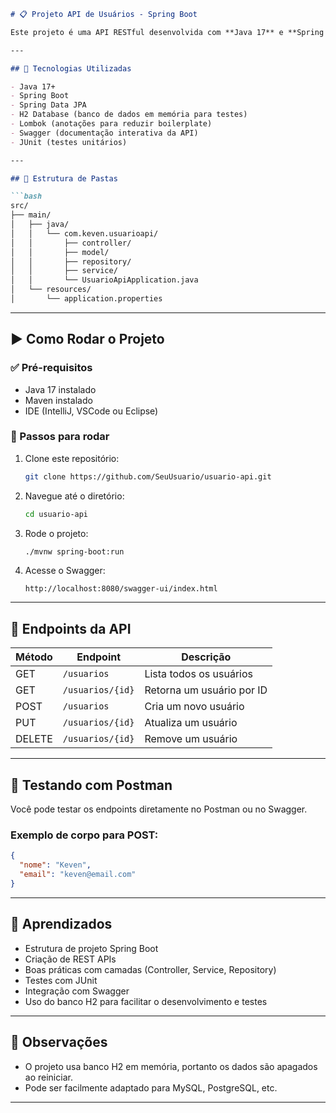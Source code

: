 ```markdown
# 📋 Projeto API de Usuários - Spring Boot

Este projeto é uma API RESTful desenvolvida com **Java 17** e **Spring Boot**, com funcionalidades completas de cadastro, listagem, atualização e remoção de usuários. Ideal para aprender e demonstrar domínio de CRUD com boas práticas de desenvolvimento.

---

## 🧰 Tecnologias Utilizadas

- Java 17+
- Spring Boot
- Spring Data JPA
- H2 Database (banco de dados em memória para testes)
- Lombok (anotações para reduzir boilerplate)
- Swagger (documentação interativa da API)
- JUnit (testes unitários)

---

## 📁 Estrutura de Pastas

```bash
src/
├── main/
│   ├── java/
│   │   └── com.keven.usuarioapi/
│   │       ├── controller/
│   │       ├── model/
│   │       ├── repository/
│   │       ├── service/
│   │       └── UsuarioApiApplication.java
│   └── resources/
│       └── application.properties
```

---

## ▶️ Como Rodar o Projeto

### ✅ Pré-requisitos
- Java 17 instalado
- Maven instalado
- IDE (IntelliJ, VSCode ou Eclipse)

### 🔧 Passos para rodar
1. Clone este repositório:
   ```bash
   git clone https://github.com/SeuUsuario/usuario-api.git
   ```

2. Navegue até o diretório:
   ```bash
   cd usuario-api
   ```

3. Rode o projeto:
   ```bash
   ./mvnw spring-boot:run
   ```

4. Acesse o Swagger:
   ```
   http://localhost:8080/swagger-ui/index.html
   ```

---

## 📮 Endpoints da API

| Método | Endpoint           | Descrição                 |
|--------|--------------------|---------------------------|
| GET    | `/usuarios`        | Lista todos os usuários   |
| GET    | `/usuarios/{id}`   | Retorna um usuário por ID |
| POST   | `/usuarios`        | Cria um novo usuário      |
| PUT    | `/usuarios/{id}`   | Atualiza um usuário       |
| DELETE | `/usuarios/{id}`   | Remove um usuário         |

---

## 🧪 Testando com Postman

Você pode testar os endpoints diretamente no Postman ou no Swagger.

### Exemplo de corpo para POST:
```json
{
  "nome": "Keven",
  "email": "keven@email.com"
}
```

---

## 🧠 Aprendizados

- Estrutura de projeto Spring Boot
- Criação de REST APIs
- Boas práticas com camadas (Controller, Service, Repository)
- Testes com JUnit
- Integração com Swagger
- Uso do banco H2 para facilitar o desenvolvimento e testes

---

## 📌 Observações

- O projeto usa banco H2 em memória, portanto os dados são apagados ao reiniciar.
- Pode ser facilmente adaptado para MySQL, PostgreSQL, etc.

---
```

